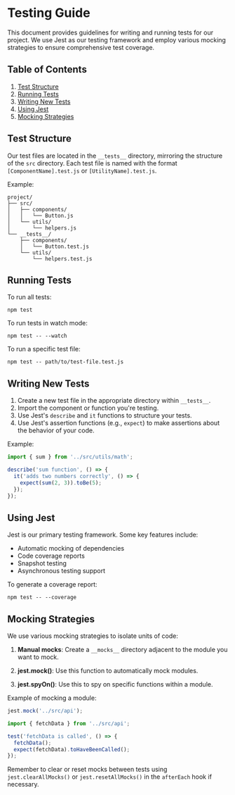 # Testing Guide

This document provides guidelines for writing and running tests for our project. We use Jest as our testing framework and employ various mocking strategies to ensure comprehensive test coverage.

## Table of Contents
1. [Test Structure](#test-structure)
2. [Running Tests](#running-tests)
3. [Writing New Tests](#writing-new-tests)
4. [Using Jest](#using-jest)
5. [Mocking Strategies](#mocking-strategies)

## Test Structure

Our test files are located in the `__tests__` directory, mirroring the structure of the `src` directory. Each test file is named with the format `[ComponentName].test.js` or `[UtilityName].test.js`.

Example:
```
project/
├── src/
│   ├── components/
│   │   └── Button.js
│   └── utils/
│       └── helpers.js
└── __tests__/
    ├── components/
    │   └── Button.test.js
    └── utils/
        └── helpers.test.js
```

## Running Tests

To run all tests:
```
npm test
```

To run tests in watch mode:
```
npm test -- --watch
```

To run a specific test file:
```
npm test -- path/to/test-file.test.js
```

## Writing New Tests

1. Create a new test file in the appropriate directory within `__tests__`.
2. Import the component or function you're testing.
3. Use Jest's `describe` and `it` functions to structure your tests.
4. Use Jest's assertion functions (e.g., `expect`) to make assertions about the behavior of your code.

Example:
```javascript
import { sum } from '../src/utils/math';

describe('sum function', () => {
  it('adds two numbers correctly', () => {
    expect(sum(2, 3)).toBe(5);
  });
});
```

## Using Jest

Jest is our primary testing framework. Some key features include:

- Automatic mocking of dependencies
- Code coverage reports
- Snapshot testing
- Asynchronous testing support

To generate a coverage report:
```
npm test -- --coverage
```

## Mocking Strategies

We use various mocking strategies to isolate units of code:

1. **Manual mocks**: Create a `__mocks__` directory adjacent to the module you want to mock.

2. **jest.mock()**: Use this function to automatically mock modules.

3. **jest.spyOn()**: Use this to spy on specific functions within a module.

Example of mocking a module:
```javascript
jest.mock('../src/api');

import { fetchData } from '../src/api';

test('fetchData is called', () => {
  fetchData();
  expect(fetchData).toHaveBeenCalled();
});
```

Remember to clear or reset mocks between tests using `jest.clearAllMocks()` or `jest.resetAllMocks()` in the `afterEach` hook if necessary.
